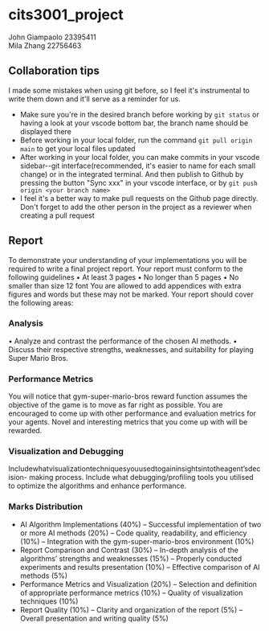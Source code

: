 # cits3001_project

John Giampaolo 23395411
<br/>
Mila Zhang 22756463

## Collaboration tips
I made some mistakes when using git before, so I feel it's instrumental to write them down and it'll serve as a reminder for us.
- Make sure you're in the desired branch before working by `git status` or having a look at your vscode bottom bar, the branch name should be displayed there
- Before working in your local folder, run the command `git pull origin main` to get your local files updated
- After working in your local folder, you can make commits in your vscode sidebar--git interface(recommended, it's easier to name for each small change) or in the integrated terminal. And then publish to Github by pressing the button "Sync xxx" in your vscode interface, or by `git push origin <your branch name>`
- I feel it's a better way to make pull requests on the Github page directly. Don't forget to add the other person in the project as a reviewer when creating a pull request

## Report
To demonstrate your understanding of your implementations you will be required to write a final project report. Your report must conform to the following guidelines
• At least 3 pages
• No longer than 5 pages
• No smaller than size 12 font
You are allowed to add appendices with extra figures and words but these may not be marked. Your report should cover the following areas:
### Analysis
• Analyze and contrast the performance of the chosen AI methods.
• Discuss their respective strengths, weaknesses, and suitability for playing Super Mario Bros.
### Performance Metrics
You will notice that gym-super-mario-bros reward function assumes the objective of the game is to move as far right as possible. You are encouraged to come up with other performance and evaluation metrics for your agents. Novel and interesting metrics that you come up with will be rewarded.
### Visualization and Debugging
Includewhatvisualizationtechniquesyouusedtogaininsightsintotheagent’sdecision- making process.
Include what debugging/profiling tools you utilised to optimize the algorithms and enhance performance.
### Marks Distribution
- AI Algorithm Implementations (40%)
  – Successful implementation of two or more AI methods (20%)
  – Code quality, readability, and efficiency (10%)
  – Integration with the gym-super-mario-bros environment (10%)
- Report Comparison and Contrast (30%)
  – In-depth analysis of the algorithms’ strengths and weaknesses (15%)
  – Properly conducted experiments and results presentation (10%)
  – Effective comparison of AI methods (5%)
- Performance Metrics and Visualization (20%)
  – Selection and definition of appropriate performance metrics (10%)
  – Quality of visualization techniques (10%) 
- Report Quality (10%)
  – Clarity and organization of the report (5%)
  – Overall presentation and writing quality (5%)
